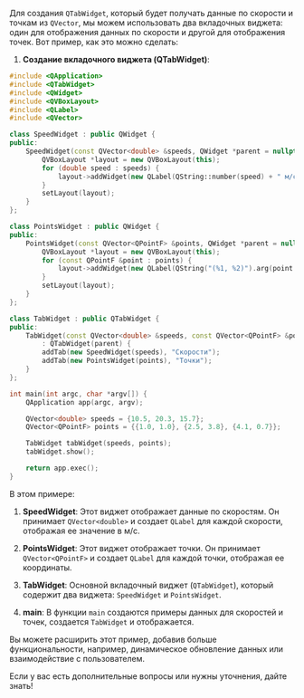 Для создания `QTabWidget`, который будет получать данные по скорости и точкам из `QVector`, мы можем использовать два вкладочных виджета: один для отображения данных по скорости и другой для отображения точек. Вот пример, как это можно сделать:

1. **Создание вкладочного виджета (QTabWidget)**:
```cpp
#include <QApplication>
#include <QTabWidget>
#include <QWidget>
#include <QVBoxLayout>
#include <QLabel>
#include <QVector>

class SpeedWidget : public QWidget {
public:
    SpeedWidget(const QVector<double> &speeds, QWidget *parent = nullptr) : QWidget(parent) {
        QVBoxLayout *layout = new QVBoxLayout(this);
        for (double speed : speeds) {
            layout->addWidget(new QLabel(QString::number(speed) + " м/с"));
        }
        setLayout(layout);
    }
};

class PointsWidget : public QWidget {
public:
    PointsWidget(const QVector<QPointF> &points, QWidget *parent = nullptr) : QWidget(parent) {
        QVBoxLayout *layout = new QVBoxLayout(this);
        for (const QPointF &point : points) {
            layout->addWidget(new QLabel(QString("(%1, %2)").arg(point.x()).arg(point.y())));
        }
        setLayout(layout);
    }
};

class TabWidget : public QTabWidget {
public:
    TabWidget(const QVector<double> &speeds, const QVector<QPointF> &points, QWidget *parent = nullptr) 
        : QTabWidget(parent) {
        addTab(new SpeedWidget(speeds), "Скорости");
        addTab(new PointsWidget(points), "Точки");
    }
};

int main(int argc, char *argv[]) {
    QApplication app(argc, argv);

    QVector<double> speeds = {10.5, 20.3, 15.7};
    QVector<QPointF> points = {{1.0, 1.0}, {2.5, 3.8}, {4.1, 0.7}};

    TabWidget tabWidget(speeds, points);
    tabWidget.show();

    return app.exec();
}
```

В этом примере:

1. **SpeedWidget**: Этот виджет отображает данные по скоростям. Он принимает `QVector<double>` и создает `QLabel` для каждой скорости, отображая ее значение в м/с.

2. **PointsWidget**: Этот виджет отображает точки. Он принимает `QVector<QPointF>` и создает `QLabel` для каждой точки, отображая ее координаты.

3. **TabWidget**: Основной вкладочный виджет (`QTabWidget`), который содержит два виджета: `SpeedWidget` и `PointsWidget`.

4. **main**: В функции `main` создаются примеры данных для скоростей и точек, создается `TabWidget` и отображается.

Вы можете расширить этот пример, добавив больше функциональности, например, динамическое обновление данных или взаимодействие с пользователем.

Если у вас есть дополнительные вопросы или нужны уточнения, дайте знать!